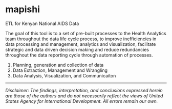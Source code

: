 # mapishi
ETL for Kenyan National AIDS Data

The goal of this tool is to a set of pre-built processes to the Health Analytics team throughout the data life cycle process, to improve inefficiencies in data processing and management, analytics and visualization, facilitate strategic and data driven decision making and reduce redundancies throughout the data reporting cycle through automation of processes. 

1. Planning, generation and collection of data
2. Data Extraction, Management and Wrangling
3. Data Analysis, Visualization, and Communicaiton


---

*Disclaimer: The findings, interpretation, and conclusions expressed herein are those of the authors and do not necessarily reflect the views of United States Agency for International Development. All errors remain our own.*